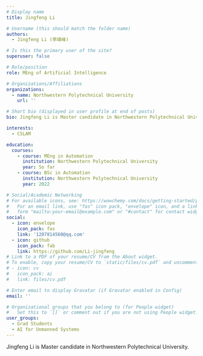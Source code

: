 ```yaml
---
# Display name
title: Jingfeng Li

# Username (this should match the folder name)
authors:
  - Jingfeng Li (李靖峰)

# Is this the primary user of the site?
superuser: false

# Role/position
role: MEng of Artificial Intelligence

# Organizations/Affiliations
organizations:
  - name: Northwestern Polytechnical University
    url: ''

# Short bio (displayed in user profile at end of posts)
bio: Jingfeng Li is Master candidate in Northwestern Polytechnical University.

interests:
  - CSLAM

education:
  courses:
    - course: MEng in Automation
      institution: Northwestern Polytechnical University
      year: So far
    - course: BSc in Automation
      institution: Northwestern Polytechnical University
      year: 2022

# Social/Academic Networking
# For available icons, see: https://wowchemy.com/docs/getting-started/page-builder/#icons
#   For an email link, use "fas" icon pack, "envelope" icon, and a link in the
#   form "mailto:your-email@example.com" or "#contact" for contact widget.
social:
  - icon: envelope
    icon_pack: fas
    link: '1207814560@qq.com'
  - icon: github
    icon_pack: fab
    link: https://github.com/Li-jingfeng
# Link to a PDF of your resume/CV from the About widget.
# To enable, copy your resume/CV to `static/files/cv.pdf` and uncomment the lines below.
# - icon: cv
#   icon_pack: ai
#   link: files/cv.pdf

# Enter email to display Gravatar (if Gravatar enabled in Config)
email: ''

# Organizational groups that you belong to (for People widget)
#   Set this to `[]` or comment out if you are not using People widget.
user_groups:
  - Grad Students
  - AI for Unmanned Systems
---
```


Jingfeng Li is Master candidate in Northwestern Polytechnical University.

